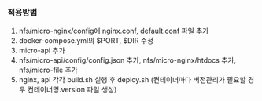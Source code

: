### 적용방법
1. nfs/micro-nginx/config에 nginx.conf, default.conf 파일 추가
2. docker-compose.yml의 $PORT, $DIR 수정
3. micro-api 추가
4. nfs/micro-api/config/config.json 추가, nfs/micro-nginx/htdocs 추가, nfs/micro-file 추가
5. nginx, api 각각 build.sh 실행 후 deploy.sh (컨테이너마다 버전관리가 필요할 경우 컨테이너명.version 파일 생성)
